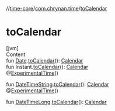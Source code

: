 //[time-core](../../index.md)/[com.chrynan.time](index.md)/[toCalendar](to-calendar.md)



# toCalendar  
[jvm]  
Content  
fun [Date](https://docs.oracle.com/javase/8/docs/api/java/util/Date.html).[toCalendar](to-calendar.md)(): [Calendar](https://docs.oracle.com/javase/8/docs/api/java/util/Calendar.html)  
fun Instant.[toCalendar](to-calendar.md)(): [Calendar](https://docs.oracle.com/javase/8/docs/api/java/util/Calendar.html)  
@[ExperimentalTime](https://kotlinlang.org/api/latest/jvm/stdlib/kotlin.time/-experimental-time/index.html)()  
  
fun [DateTimeString](-date-time-string/index.md#%5Bcom.chrynan.time%2FDateTimeString%2F%2F%2FPointingToDeclaration%2F%5D%2FExtensions%2F-673524878).[toCalendar](to-calendar.md)(): [Calendar](https://docs.oracle.com/javase/8/docs/api/java/util/Calendar.html)  
@[ExperimentalTime](https://kotlinlang.org/api/latest/jvm/stdlib/kotlin.time/-experimental-time/index.html)()  
  
fun [DateTimeLong](-date-time-long/index.md#%5Bcom.chrynan.time%2FDateTimeLong%2F%2F%2FPointingToDeclaration%2F%5D%2FExtensions%2F-673524878).[toCalendar](to-calendar.md)(): [Calendar](https://docs.oracle.com/javase/8/docs/api/java/util/Calendar.html)  



